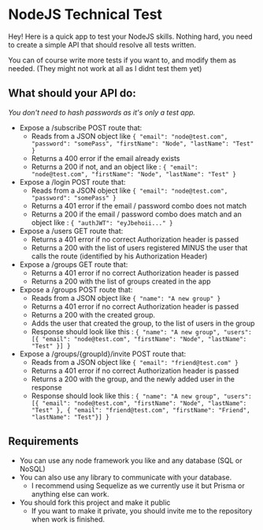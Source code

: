 # NodeJS Technical Test

Hey! Here is a quick app to test your NodeJS skills. Nothing hard, you need to create a simple API that should resolve all tests  written.

You can of course write more tests if you want to, and modify them as needed. (They might not work at all as I didnt test them yet)

## What should your API do:

_You don't need to hash passwords as it's only a test app._

- Expose a /subscribe POST route that:
  - Reads from a JSON object like `{ "email": "node@test.com", "password": "somePass", "firstName": "Node", "lastName": "Test" }`
  - Returns a 400 error if the email already exists
  - Returns a 200 if not, and an object like : `{ "email": "node@test.com", "firstName": "Node", "lastName": "Test" }`
- Expose a /login POST route that:
  - Reads from a JSON object like `{ "email": "node@test.com", "password": "somePass" }`
  - Returns a 401 error if the email / password combo does not match
  - Returns a 200 if the email / password combo does match and an object like : `{ "authJWT": "eyJbehoii..." }`
- Expose a /users GET route that:
  - Returns a 401 error if no correct Authorization header is passed
  - Returns a 200 with the list of users registered MINUS the user that calls the route (identified by his Authorization Header)
- Expose a /groups GET route that:
  - Returns a 401 error if no correct Authorization header is passed
  - Returns a 200 with the list of groups created in the app
- Expose a /groups POST route that:
  - Reads from a JSON object like `{ "name": "A new group" }`
  - Returns a 401 error if no correct Authorization header is passed
  - Returns a 200 with the created group.
  - Adds the user that created the group, to the list of users in the group
  - Response should look like this : `{ "name": "A new group", "users": [{ "email": "node@test.com", "firstName": "Node", "lastName": "Test" }] }`
- Expose a /groups/{groupId}/invite POST route that:
  - Reads from a JSON object like `{ "email": "friend@test.com" }`
  - Returns a 401 error if no correct Authorization header is passed
  - Returns a 200 with the group, and the newly added user in the response
  - Response should look like this : `{ "name": "A new group", "users": [{ "email": "node@test.com", "firstName": "Node", "lastName": "Test" }, { "email": "friend@test.com", "firstName": "Friend", "lastName": "Test"}] }`

## Requirements

- You can use any node framework you like and any database (SQL or NoSQL)
- You can also use any library to communicate with your database.
  - I recommend using Sequelize as we currently use it but Prisma or anything else can work.
- You should fork this project and make it public
  - If you want to make it private, you should invite me to the repository when work is finished.
  
